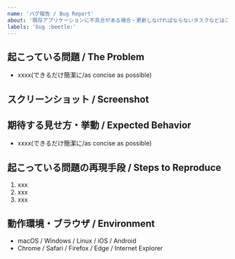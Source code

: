 ```yaml
---
name: 'バグ報告 / Bug Report'
about: '既存アプリケーションに不具合がある場合・更新しなければならないタスクなどはこちら'
labels: 'bug :beetle:'
---
```


## 起こっている問題 / The Problem
- xxxx(できるだけ簡潔に/as concise as possible)

## スクリーンショット / Screenshot
<!-- バグであればdeveloper toolからコンソールも合わせて添付 -->
<!-- If it's a bug, attach a screenshot of the developer tool console -->

## 期待する見せ方・挙動 / Expected Behavior
- xxxx(できるだけ簡潔に/as concise as possible)


## 起こっている問題の再現手段 / Steps to Reproduce
1. xxx
2. xxx
3. xxx

## 動作環境・ブラウザ / Environment
- macOS / Windows / Linux / iOS / Android
- Chrome / Safari / Firefox / Edge / Internet Explorer
